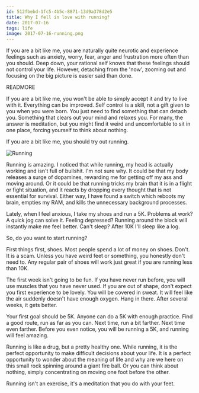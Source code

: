 ```yaml
---
id: 512fbebd-1fc5-4b5c-8871-13d9a378d2e5
title: Why I fell in love with running?
date: 2017-07-16
tags: life
image: 2017-07-16-running.png
---
```


If you are a bit like me, you are naturally quite neurotic and experience
feelings such as anxiety, worry, fear, anger and frustration more often
than you should. Deep down, your rational self knows that these feelings
should not control your life. However, detaching from the 'now', zooming
out and focusing on the big picture is easier said than done.

READMORE

If you are a bit like me, you won't be able to simply accept it and try to
live with it. Everything can be improved. Self control is a skill, not a
gift given to you when you were born. You just need to find something that
can detach you. Something that clears out your mind and relaxes you. For
many, the answer is meditation, but you might find it weird and uncomfortable
to sit in one place, forcing yourself to think about nothing.

If you are a bit like me, you should try out running.

![Running](images/2017-07-16-running.png)

Running is amazing. I noticed that while running, my head is actually working and
isn't full of bullshit. I'm not sure why. It could be that my body releases a
surge of dopamines, rewarding me for getting off my ass and moving around. Or
it could be that running tricks my brain that it is in a flight or fight
situation, and it reacts by dropping every thought that is not essential for
survival. Either way, I have found a switch which reboots my brain, empties my RAM,
and kills the unnecessary background processes.

Lately, when I feel anxious, I take my shoes and run a 5K. Problems at work? A
quick jog can solve it. Feeling depressed? Running around the block will
instantly make me feel better. Can't sleep? After 10K I'll sleep like a log.

So, do you want to start running?

First things first, shoes. Most people spend a lot of money on shoes. Don't. It is
a scam. Unless you have weird feet or something, you honestly don't need to. Any
regular pair of shoes will work just great if you are running less than 10K.

The first week isn't going to be fun. If you have never run before, you will
use muscles that you have never used. If you are out of shape, don't expect you
first experience to be lovely. You will be covered in sweat. It will feel like
the air suddenly doesn't have enough oxygen. Hang in there. After several weeks,
it gets better.

Your first goal should be 5K. Anyone can do a 5K with enough practice. Find a good
route, run as far as you can. Next time, run a bit farther. Next time even farther.
Before you even notice, you will be running a 5K, and running will feel amazing.

Running is like a drug, but a pretty healthy one. While running, it is the
perfect opportunity to make difficult decisions about your life. It is a perfect
opportunity to wonder about the meaning of life and why are we here on this small
rock spinning around a giant fire ball. Or you can think about nothing, simply
concentrating on moving one foot before the other.

Running isn't an exercise, it's a meditation that you do with your feet.
